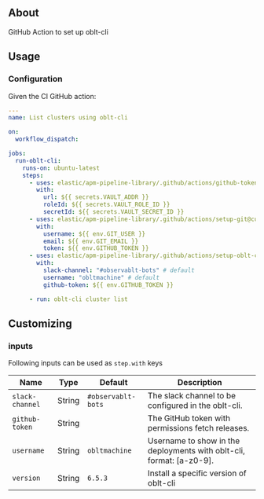 ## About

GitHub Action to set up oblt-cli

## Usage

### Configuration

Given the CI GitHub action:

```yaml
---
name: List clusters using oblt-cli

on:
  workflow_dispatch:

jobs:
  run-oblt-cli:
    runs-on: ubuntu-latest
    steps:
      - uses: elastic/apm-pipeline-library/.github/actions/github-token@main
        with:
          url: ${{ secrets.VAULT_ADDR }}
          roleId: ${{ secrets.VAULT_ROLE_ID }}
          secretId: ${{ secrets.VAULT_SECRET_ID }}
      - uses: elastic/apm-pipeline-library/.github/actions/setup-git@current
        with:
          username: ${{ env.GIT_USER }}
          email: ${{ env.GIT_EMAIL }}
          token: ${{ env.GITHUB_TOKEN }}
      - uses: elastic/apm-pipeline-library/.github/actions/setup-oblt-cli@current
        with:
          slack-channel: "#observablt-bots" # default
          username: "obltmachine" # default
          github-token: ${{ env.GITHUB_TOKEN }}

      - run: oblt-cli cluster list
```

## Customizing

### inputs

Following inputs can be used as `step.with` keys

| Name            | Type   | Default            | Description                                                          |
| --------------- | ------ | ------------------ | -------------------------------------------------------------------- |
| `slack-channel` | String | `#observablt-bots` | The slack channel to be configured in the oblt-cli.                  |
| `github-token`  | String |                    | The GitHub token with permissions fetch releases.                    |
| `username`      | String | `obltmachine`      | Username to show in the deployments with oblt-cli, format: [a-z0-9]. |
| `version`       | String | `6.5.3`            | Install a specific version of oblt-cli                               |
